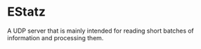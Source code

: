 # EStatz
A UDP server that is mainly intended for reading short batches of information and processing them.
